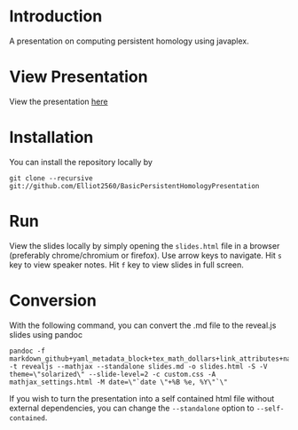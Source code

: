 # Introduction

A presentation on computing persistent homology using javaplex.

# View Presentation

View the presentation [here](https://elliot2560.github.io/BasicPersistentHomologyPresentation/index.html)

# Installation

You can install the repository locally by 
```
git clone --recursive git://github.com/Elliot2560/BasicPersistentHomologyPresentation
```

# Run

View the slides locally by simply opening the `slides.html` file in a browser (preferably chrome/chromium or firefox). Use arrow keys to navigate. Hit `s` key to view speaker notes. Hit `f` key to view slides in full screen.

# Conversion

With the following command, you can convert the .md file to the reveal.js slides using pandoc
```
pandoc -f markdown_github+yaml_metadata_block+tex_math_dollars+link_attributes+native_divs -t revealjs --mathjax --standalone slides.md -o slides.html -S -V theme=\"solarized\" --slide-level=2 -c custom.css -A mathjax_settings.html -M date=\"`date \"+%B %e, %Y\"`\"
```

If you wish to turn the presentation into a self contained html file without external dependencies, you can change the `--standalone` option to `--self-contained`.

